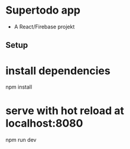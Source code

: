 # Supertodo app

- A React/Firebase projekt


## Setup
# install dependencies
npm install

# serve with hot reload at localhost:8080
npm run dev
